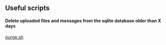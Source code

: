 ## Useful scripts
#### Delete uploaded files and messages from the sqlite database older than X days
[purge.sh](https://github.com/PeGaSuS-Coder/TOI/blob/main/TheLounge/purge.sh)
